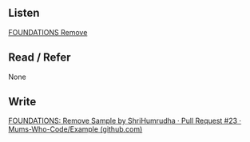 ## Listen
[FOUNDATIONS Remove](https://youtu.be/MYIBJQOT_O0)

## Read / Refer
None

## Write
[FOUNDATIONS: Remove Sample by ShriHumrudha · Pull Request #23 · Mums-Who-Code/Example (github.com)](https://github.com/Mums-Who-Code/Example/pull/23)
